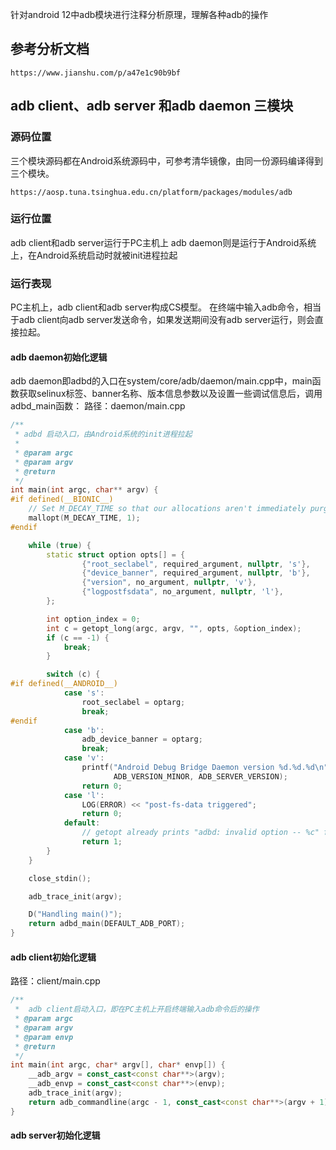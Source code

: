 针对android 12中adb模块进行注释分析原理，理解各种adb的操作

## 参考分析文档
```text
https://www.jianshu.com/p/a47e1c90b9bf
```

## adb client、adb server 和adb daemon 三模块

### 源码位置
三个模块源码都在Android系统源码中，可参考清华镜像，由同一份源码编译得到三个模块。
```text
https://aosp.tuna.tsinghua.edu.cn/platform/packages/modules/adb
```

### 运行位置

adb client和adb server运行于PC主机上
adb daemon则是运行于Android系统上，在Android系统启动时就被init进程拉起


### 运行表现
PC主机上，adb client和adb server构成CS模型。
在终端中输入adb命令，相当于adb client向adb server发送命令，如果发送期间没有adb server运行，则会直接拉起。

#### adb daemon初始化逻辑
adb daemon即adbd的入口在system/core/adb/daemon/main.cpp中，main函数获取selinux标签、banner名称、版本信息参数以及设置一些调试信息后，调用adbd_main函数：
路径：daemon/main.cpp

```c++
/**
 * adbd 启动入口，由Android系统的init进程拉起
 * 
 * @param argc 
 * @param argv 
 * @return 
 */
int main(int argc, char** argv) {
#if defined(__BIONIC__)
    // Set M_DECAY_TIME so that our allocations aren't immediately purged on free.
    mallopt(M_DECAY_TIME, 1);
#endif

    while (true) {
        static struct option opts[] = {
                {"root_seclabel", required_argument, nullptr, 's'},
                {"device_banner", required_argument, nullptr, 'b'},
                {"version", no_argument, nullptr, 'v'},
                {"logpostfsdata", no_argument, nullptr, 'l'},
        };

        int option_index = 0;
        int c = getopt_long(argc, argv, "", opts, &option_index);
        if (c == -1) {
            break;
        }

        switch (c) {
#if defined(__ANDROID__)
            case 's':
                root_seclabel = optarg;
                break;
#endif
            case 'b':
                adb_device_banner = optarg;
                break;
            case 'v':
                printf("Android Debug Bridge Daemon version %d.%d.%d\n", ADB_VERSION_MAJOR,
                       ADB_VERSION_MINOR, ADB_SERVER_VERSION);
                return 0;
            case 'l':
                LOG(ERROR) << "post-fs-data triggered";
                return 0;
            default:
                // getopt already prints "adbd: invalid option -- %c" for us.
                return 1;
        }
    }

    close_stdin();

    adb_trace_init(argv);

    D("Handling main()");
    return adbd_main(DEFAULT_ADB_PORT);
}
```

#### adb client初始化逻辑
路径：client/main.cpp
````c++
/**
 *  adb client启动入口，即在PC主机上开启终端输入adb命令后的操作
 * @param argc 
 * @param argv 
 * @param envp 
 * @return 
 */
int main(int argc, char* argv[], char* envp[]) {
    __adb_argv = const_cast<const char**>(argv);
    __adb_envp = const_cast<const char**>(envp);
    adb_trace_init(argv);
    return adb_commandline(argc - 1, const_cast<const char**>(argv + 1));
}
````


#### adb server初始化逻辑

